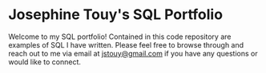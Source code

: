 # Josephine Touy's SQL Portfolio
Welcome to my SQL portfolio! Contained in this code repository are examples of SQL I have written. Please feel free to browse through and reach out to me via email at jstouy@gmail.com if you have any questions or would like to connect. 
